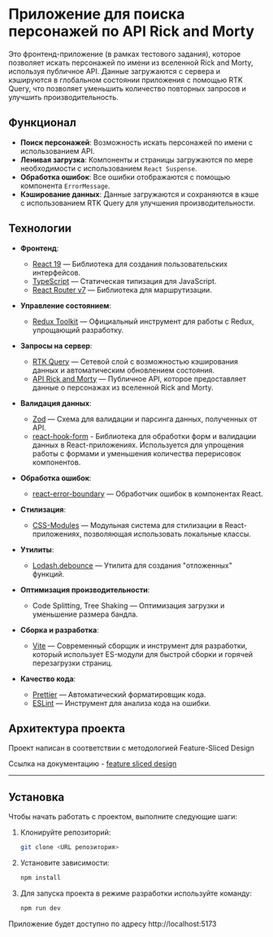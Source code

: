 # Приложение для поиска персонажей по API Rick and Morty

Это фронтенд-приложение (в рамках тестового задания), которое позволяет искать персонажей по имени из вселенной Rick and Morty, используя публичное API. Данные загружаются с сервера и кэшируются в глобальном состоянии приложения с помощью RTK Query, что позволяет уменьшить количество повторных запросов и улучшить производительность.

## Функционал

- **Поиск персонажей**: Возможность искать персонажей по имени с использованием API.
- **Ленивая загрузка**: Компоненты и страницы загружаются по мере необходимости с использованием `React Suspense`.
- **Обработка ошибок**: Все ошибки отображаются с помощью компонента `ErrorMessage`.
- **Кэширование данных**: Данные загружаются и сохраняются в кэше с использованием RTK Query для улучшения производительности.

## Технологии

- **Фронтенд**:
    - [React 19](https://reactjs.org/) — Библиотека для создания пользовательских интерфейсов.
    - [TypeScript](https://www.typescriptlang.org/) — Статическая типизация для JavaScript.
    - [React Router v7](https://reactrouter.com/) — Библиотека для маршрутизации.

- **Управление состоянием**:
    - [Redux Toolkit](https://redux-toolkit.js.org/) — Официальный инструмент для работы с Redux, упрощающий разработку.

- **Запросы на сервер**:
    - [RTK Query](https://redux-toolkit.js.org/tutorials/rtk-query) — Сетевой слой с возможностью кэширования данных и автоматическим обновлением состояния.
    - [API Rick and Morty](https://rickandmortyapi.com/documentation/#introduction) — Публичное API, которое предоставляет данные о персонажах из вселенной Rick and Morty.

- **Валидация данных**:
    - [Zod](https://github.com/colinhacks/zod) — Схема для валидации и парсинга данных, полученных от API.
    - [react-hook-form](https://www.react-hook-form.com) - Библиотека для обработки форм и валидации данных в React-приложениях. Используется для упрощения работы с формами и уменьшения количества перерисовок компонентов. 

- **Обработка ошибок**:
    - [react-error-boundary](https://www.npmjs.com/package/react-error-boundary) — Обработчик ошибок в компонентах React.

- **Стилизация**:
    - [CSS-Modules](https://github.com/css-modules/css-modules) — Модульная система для стилизации в React-приложениях, позволяющая использовать локальные классы.

- **Утилиты**:
    - [Lodash.debounce](https://lodash.com/docs/#debounce) — Утилита для создания "отложенных" функций.

- **Оптимизация производительности**:
    - Code Splitting, Tree Shaking — Оптимизация загрузки и уменьшение размера бандла.

- **Сборка и разработка**:
    - [Vite](https://vitejs.dev/) — Современный сборщик и инструмент для разработки, который использует ES-модули для быстрой сборки и горячей перезагрузки страниц.

- **Качество кода**:
    - [Prettier](https://prettier.io/) — Автоматический форматировщик кода.
    - [ESLint](https://eslint.org/) — Инструмент для анализа кода на ошибки.

## Архитектура проекта

Проект написан в соответствии с методологией Feature-Sliced Design

Ссылка на документацию - [feature sliced design](https://feature-sliced.design/docs/get-started/tutorial)

----

## Установка

Чтобы начать работать с проектом, выполните следующие шаги:

1. Клонируйте репозиторий:
   ```bash
   git clone <URL репозитория>
2. Установите зависимости:
    ```bash
   npm install
3. Для запуска проекта в режиме разработки используйте команду:
    ```bash
   npm run dev
Приложение будет доступно по адресу http://localhost:5173

